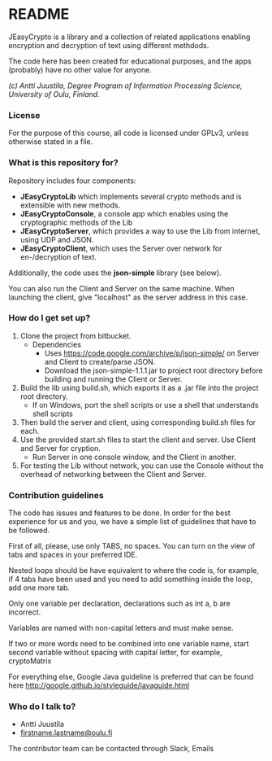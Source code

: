 # README #

JEasyCrypto is a library and a collection of related applications enabling encryption and decryption of text using different methdods.

The code here has been created for educational purposes, and the apps (probably) have no other value for anyone.

*(c) Antti Juustila, Degree Program of Information Processing Science, University of Oulu, Finland.*

### License ###

For the purpose of this course, all code is licensed under GPLv3, unless otherwise stated in a file.

### What is this repository for? ###

Repository includes four components: 

* **JEasyCryptoLib** which implements several crypto methods and is extensible with new methods.
* **JEasyCryptoConsole**, a console app which enables using the cryptographic methods of the Lib
* **JEasyCryptoServer**, which provides a way to use the Lib from internet, using UDP and JSON.
* **JEasyCryptoClient**, which uses the Server over network for en-/decryption of text.

Additionally, the code uses the **json-simple** library (see below).

You can also run the Client and Server on the same machine. When launching the client, give "localhost" as the server address in this case.

### How do I get set up? ###

1. Clone the project from bitbucket.
    * Dependencies
        * Uses https://code.google.com/archive/p/json-simple/ on Server and Client to create/parse JSON.
        * Download the json-simple-1.1.1.jar to project root directory before building and running the Client or Server.
2. Build the lib using build.sh, which exports it as a .jar file into the project root directory.
    * If on Windows, port the shell scripts or use a shell that understands shell scripts
3. Then build the server and client, using corresponding build.sh files for each. 
4. Use the provided start.sh files to start the client and server. Use Client and Server for cryption. 
    * Run Server in one console window, and the Client in another.
5. For testing the Lib without network, you can use the Console without the overhead of networking between the Client and Server.


### Contribution guidelines ###

The code has issues and features to be done. In order for the best experience for us and you, we have a simple list of guidelines that have to be followed.

First of all, please, use only TABS, no spaces. You can turn on the view of tabs and spaces in your preferred IDE.

Nested loops should be have equivalent to where the code is, for example, if 4 tabs have been used and you need to add something inside the loop, add one more tab.

Only one variable per declaration, declarations such as int a, b are incorrect.

Variables are named with non-capital letters and must make sense.

If two or more words need to be combined into one variable name, start second variable without spacing with capital letter, for example, cryptoMatrix

For everything else, Google Java guideline is preferred that can be found here
http://google.github.io/styleguide/javaguide.html


### Who do I talk to? ###

* Antti Juustila
* firstname.lastname@oulu.fi

The contributor team can be contacted through Slack, Emails
